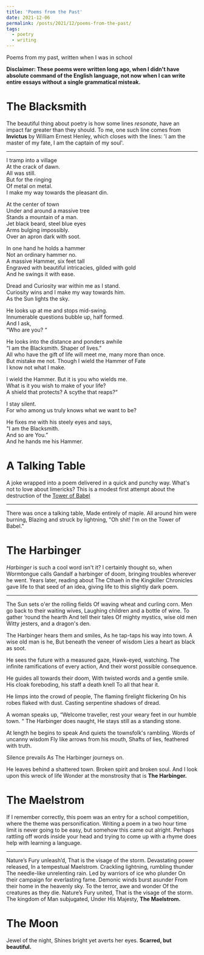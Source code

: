 ```yaml
---
title: 'Poems from the Past'
date: 2021-12-06
permalink: /posts/2021/12/poems-from-the-past/
tags:
  - poetry
  - writing
---
```



Poems from my past, written when I was in school

**Disclaimer: These poems were written long ago, when I didn't have absolute command of the English language, not now when I can write entire essays without a single grammatical misteak.**

The Blacksmith
======

The beautiful thing about poetry is how some lines *resonate*, have an impact far greater than they should. To me, one such line comes from **Invictus** by William Ernest Henley, which closes with the lines: 'I am the master of my fate, I am the captain of my soul'.

---

I tramp into a village  
At the crack of dawn.   
All was still.  
But for the ringing   
Of metal on metal.  
I make my way towards the pleasant din.  


At the center of town  
Under and around a massive tree  
Stands a mountain of a man.  
Jet black beard, steel blue eyes  
Arms bulging impossibly.  
Over an apron dark with soot.  

In one hand he holds a hammer  
Not an ordinary hammer no.  
A massive Hammer, six feet tall  
Engraved with beautiful intricacies, gilded with gold  
And he swings it with ease.  

Dread and Curiosity war within me as I stand.  
Curiosity wins and I make my way towards him.  
As the Sun lights the sky.  

He looks up at me and stops mid-swing.  
Innumerable questions bubble up, half formed.  
And I ask,  
“Who are you? “  

He looks into the distance and ponders awhile  
“I am the Blacksmith. Shaper of lives."  
All who have the gift of life will meet me, many more than once.  
But mistake me not. Though I wield the Hammer of Fate  
I know not what I make.  

I wield the Hammer. But it is you who wields me.  
What is it you wish to make of your life?  
A shield that protects? A scythe that reaps?“  

I stay silent.  
For who among us truly knows what we want to be?  

He fixes me with his steely eyes and says,  
"I am the Blacksmith.  
And so are You.”  
And he hands me his Hammer.  


A Talking Table
======

A joke wrapped into a poem delivered in a quick and punchy way. What's not to love about limericks? This is a modest first attempt about the destruction of the [Tower of Babel](https://en.wikipedia.org/wiki/Tower_of_Babel)

---

There was once a talking table,
Made entirely of maple.
All around him were burning,
Blazing and struck by lightning,
"Oh shit! I'm on the Tower of Babel."

The Harbinger
======

*Harbinger* is such a cool word isn't it? I certainly thought so, when Wormtongue calls Gandalf a harbinger of doom, bringing troubles wherever he went. Years later, reading about The Cthaeh in the Kingkiller Chronicles gave life to that seed of an idea, giving life to this slightly dark poem.

---

The Sun sets o'er the rolling fields 
Of waving wheat and curling corn. 
Men go back to their waiting wives, 
Laughing children and a bottle of wine. 
To gather ‘round the hearth 
And tell their tales 
Of mighty mystics, wise old men 
Witty jesters, and a dragon's den.

The Harbinger hears them and smiles, 
As he tap-taps his way into town. 
A wise old man is he, 
But beneath the veneer of wisdom 
Lies a heart as black as soot. 

He sees the future with a measured gaze, 
Hawk-eyed, watching. 
The infinite ramifications of every action, 
And their worst possible consequence. 

He guides all towards their doom, 
With twisted words and a gentle smile. 
His cloak foreboding, his staff a death knell 
To all that hear it. 

He limps into the crowd of people, 
The flaming firelight flickering 
On his robes flaked with dust. 
Casting serpentine shadows of dread. 

A woman speaks up, 
“Welcome traveller, rest your weary feet in our humble town. “
The Harbinger does naught, 
He stays still as a standing stone. 

At length he begins to speak 
And quiets the townsfolk's rambling. 
Words of uncanny wisdom 
Fly like arrows from his mouth, 
Shafts of lies, feathered with truth. 

Silence prevails 
As The Harbinger journeys on. 

He leaves behind a shattered town. 
Broken spirit and broken soul. 
And I look upon this wreck of life 
Wonder at the monstrosity that is 
**The Harbinger.** 

The Maelstrom
======

If I remember correctly, this poem was an entry for a school competition, where the theme was personification. Writing a poem in a two hour time limit is never going to be easy, but somehow this came out alright. Perhaps rattling off words inside your head and trying to come up with a rhyme does help with learning a language.

---

Nature’s Fury unleash’d,
That is the visage of the storm.
Devastating power released,
In a tempestual Maelstrom.
Crackling lightning, rumbling thunder
The needle-like unrelenting rain.
Led by warriors of ice who plunder
On their campaign for everlasting fame.
Demonic winds burst asunder
From their home in the heavenly sky.
To the terror, awe and wonder
Of the creatures as they die.
Nature’s Fury united,
That is the visage of the storm.
The kingdom of Man subjugated,
Under His Majesty, **The Maelstrom.**

The Moon
======

Jewel of the night,
Shines bright yet averts her eyes.
**Scarred, but beautiful.**
